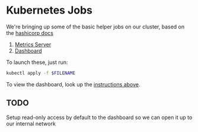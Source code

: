 # Kubernetes Jobs

We're bringing up some of the basic helper jobs on our cluster, based on the [hashicorp docs](https://learn.hashicorp.com/tutorials/terraform/eks#deploy-and-access-kubernetes-dashboard)

1. [Metrics Server](https://github.com/kubernetes-sigs/metrics-server/releases/tag/v0.5.0)
2. [Dashboard](https://github.com/kubernetes/dashboard/releases/tag/v2.3.1)

To launch these, just run:

```sh
kubectl apply -f $FILENAME
```

To view the dashboard, look up the [instructions above](../README#Viewing-the-Dashboard).

## TODO

Setup read-only access by default to the dashboard so we can open it up to our internal network

